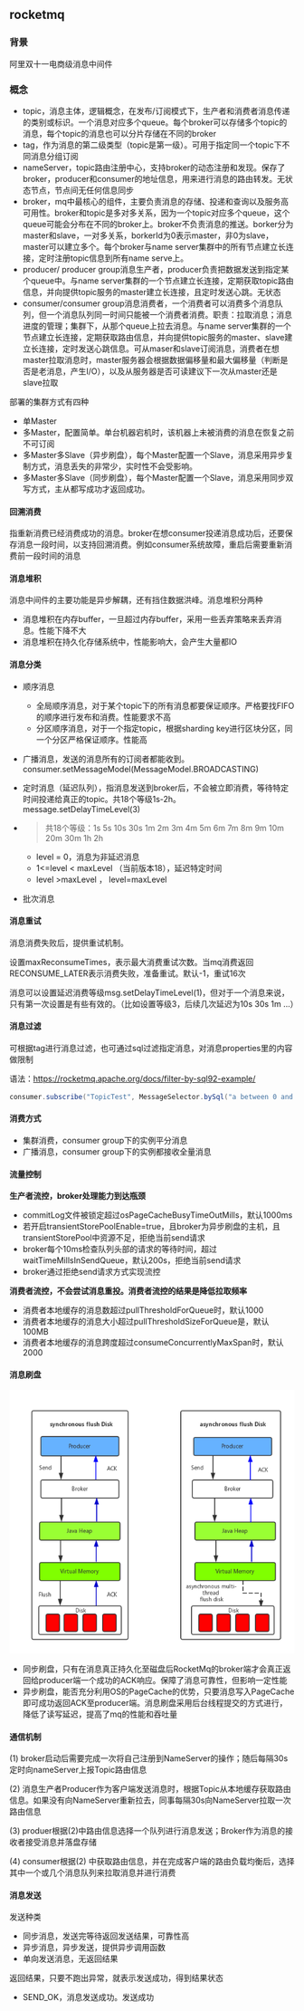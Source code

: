 ## rocketmq

### 背景

阿里双十一电商级消息中间件

### 概念

- topic，消息主体，逻辑概念，在发布/订阅模式下，生产者和消费者消息传递的类别或标识。一个消息对应多个queue。每个broker可以存储多个topic的消息，每个topic的消息也可以分片存储在不同的broker
- tag，作为消息的第二级类型（topic是第一级）。可用于指定同一个topic下不同消息分组订阅
- nameServer，topic路由注册中心，支持broker的动态注册和发现。保存了broker，producer和consumer的地址信息，用来进行消息的路由转发。无状态节点，节点间无任何信息同步
- broker，mq中最核心的组件，主要负责消息的存储、投递和查询以及服务高可用性。broker和topic是多对多关系，因为一个topic对应多个queue，这个queue可能会分布在不同的broker上。broker不负责消息的推送。borker分为master和slave，一对多关系，borkerId为0表示master，非0为slave，master可以建立多个。每个broker与name server集群中的所有节点建立长连接，定时注册topic信息到所有name serve上。
- producer/ producer group消息生产者，producer负责把数据发送到指定某个queue中。与name server集群的一个节点建立长连接，定期获取topic路由信息，并向提供topic服务的master建立长连接，且定时发送心跳。无状态
- consumer/consumer group消息消费者，一个消费者可以消费多个消息队列，但一个消息队列同一时间只能被一个消费者消费。职责：拉取消息；消息进度的管理；集群下，从那个queue上拉去消息。与name server集群的一个节点建立长连接，定期获取路由信息，并向提供topic服务的master、slave建立长连接，定时发送心跳信息。可从maser和slave订阅消息，消费者在想master拉取消息时，master服务器会根据数据偏移量和最大偏移量（判断是否是老消息，产生I/O），以及从服务器是否可读建议下一次从master还是slave拉取

部署的集群方式有四种
-   单Master
- 多Master，配置简单。单台机器宕机时，该机器上未被消费的消息在恢复之前不可订阅
- 多Master多Slave（异步刷盘），每个Master配置一个Slave，消息采用异步复制方式，消息丢失的非常少，实时性不会受影响。
- 多Master多Slave（同步刷盘），每个Master配置一个Slave，消息采用同步双写方式，主从都写成功才返回成功。

  

####  回溯消费
指重新消费已经消费成功的消息。broker在想consumer投递消息成功后，还要保存消息一段时间，以支持回溯消费。例如consumer系统故障，重启后需要重新消费前一段时间的消息
#### 消息堆积
消息中间件的主要功能是异步解耦，还有挡住数据洪峰。消息堆积分两种

- 消息堆积在内存buffer，一旦超过内存buffer，采用一些丢弃策略来丢弃消息。性能下降不大
- 消息堆积在持久化存储系统中，性能影响大，会产生大量都IO
#### 消息分类
- 顺序消息

  - 全局顺序消息，对于某个topic下的所有消息都要保证顺序。严格要找FIFO的顺序进行发布和消费。性能要求不高
  - 分区顺序消息，对于一个指定topic，根据sharding key进行区块分区，同一个分区严格保证顺序。性能高

- 广播消息，发送的消息所有的订阅者都能收到。consumer.setMessageModel(MessageModel.BROADCASTING)

- 定时消息（延迟队列），指消息发送到broker后，不会被立即消费，等待特定时间投递给真正的topic。共18个等级1s-2h。message.setDelayTimeLevel(3)
  
- > 共18个等级：1s 5s 10s 30s 1m 2m 3m 4m 5m 6m 7m 8m 9m 10m 20m 30m 1h 2h 
  
  - level = 0，消息为非延迟消息
  - 1<=level < maxLevel （当前版本18），延迟特定时间
  - level >maxLevel ， level=maxLevel
  
- 批次消息

#### 消息重试

消息消费失败后，提供重试机制。

设置maxReconsumeTimes，表示最大消费重试次数。当mq消费返回RECONSUME_LATER表示消费失败，准备重试。默认-1，重试16次

消息可以设置延迟消费等级msg.setDelayTimeLevel(1)，但对于一个消息来说，只有第一次设置是有些有效的。（比如设置等级3，后续几次延迟为10s 30s 1m ...）

#### 消息过滤
可根据tag进行消息过滤，也可通过sql过滤指定消息，对消息properties里的内容做限制

语法：https://rocketmq.apache.org/docs/filter-by-sql92-example/
```java
consumer.subscribe("TopicTest", MessageSelector.bySql("a between 0 and 3");	
```
#### 消费方式
- 集群消费，consumer group下的实例平分消息
- 广播消息，consumer group下的实例都接收全量消息

#### 流量控制

**生产者流控，broker处理能力到达瓶颈**

- commitLog文件被锁定超过osPageCacheBusyTimeOutMills，默认1000ms
- 若开启transientStorePoolEnable=true，且broker为异步刷盘的主机，且transientStorePool中资源不足，拒绝当前send请求
- broker每个10ms检查队列头部的请求的等待时间，超过waitTimeMillsInSendQueue，默认200s，拒绝当前send请求
- broker通过拒绝send请求方式实现流控

**消费者流控，不会尝试消息重投。消费者流控的结果是降低拉取频率**

- 消费者本地缓存的消息数超过pullThresholdForQueue时，默认1000
- 消费者本地缓存的消息大小超过pullThresholdSizeForQueue是，默认100MB
- 消费者本地缓存的消息跨度超过consumeConcurrentlyMaxSpan时，默认2000

#### 消息刷盘

![img](./imgs/rocketmq_1.png)

- 同步刷盘，只有在消息真正持久化至磁盘后RocketMq的broker端才会真正返回给producer端一个成功的ACK响应。保障了消息可靠性，但影响一定性能
- 异步刷盘，能否充分利用OS的PageCache的优势，只要消息写入PageCache即可成功返回ACK至producer端。消息刷盘采用后台线程提交的方式进行，降低了读写延迟，提高了mq的性能和吞吐量

#### 通信机制

(1) broker启动后需要完成一次将自己注册到NameServer的操作；随后每隔30s定时向nameServer上报Topic路由信息

(2) 消息生产者Producer作为客户端发送消息时，根据Topic从本地缓存获取路由信息。如果没有向NameServer重新拉去，同事每隔30s向NameServer拉取一次路由信息

(3) produer根据(2)中路由信息选择一个队列进行消息发送；Broker作为消息的接收者接受消息并落盘存储

(4) consumer根据(2) 中获取路由信息，并在完成客户端的路由负载均衡后，选择其中一个或几个消息队列来拉取消息并进行消费

#### 消息发送

发送种类

- 同步消息，发送完等待返回发送结果，可靠性高
- 异步消息，异步发送，提供异步调用函数
- 单向发送消息，无返回结果

返回结果，只要不跑出异常，就表示发送成功，得到结果状态

- SEND_OK，消息发送成功。发送成功

